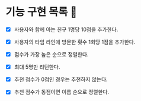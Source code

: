 # 기능 구현 목록 🌈

- [x] 사용자와 함께 아는 친구 1명당 10점을 추가한다.

- [x] 사용자의 타임 라인에 방문한 횟수 1회당 1점을 추가한다.

- [x] 점수가 가장 높은 순으로 정렬한다.

- [x] 최대 5명만 리턴한다.

- [x] 추천 점수가 0점인 경우는 추천하지 않는다.

- [x] 추천 점수가 동점이면 이름 순으로 정렬한다.
